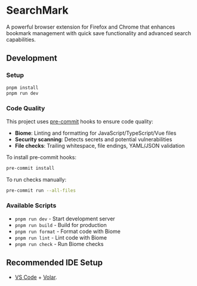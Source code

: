 # SearchMark

A powerful browser extension for Firefox and Chrome that enhances bookmark management with quick save functionality and advanced search capabilities.

## Development

### Setup
```bash
pnpm install
pnpm run dev
```

### Code Quality
This project uses [pre-commit](https://pre-commit.com/) hooks to ensure code quality:

- **Biome**: Linting and formatting for JavaScript/TypeScript/Vue files
- **Security scanning**: Detects secrets and potential vulnerabilities
- **File checks**: Trailing whitespace, file endings, YAML/JSON validation

To install pre-commit hooks:
```bash
pre-commit install
```

To run checks manually:
```bash
pre-commit run --all-files
```

### Available Scripts
- `pnpm run dev` - Start development server
- `pnpm run build` - Build for production
- `pnpm run format` - Format code with Biome
- `pnpm run lint` - Lint code with Biome
- `pnpm run check` - Run Biome checks

## Recommended IDE Setup

- [VS Code](https://code.visualstudio.com/) + [Volar](https://marketplace.visualstudio.com/items?itemName=Vue.volar).
